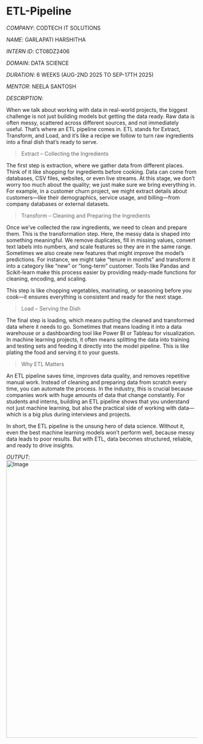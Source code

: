 # ETL-Pipeline

*COMPANY*: CODTECH IT SOLUTIONS

*NAME*: GARLAPATI HARSHITHA

*INTERN ID*: CT08DZ2406

*DOMAIN*: DATA SCIENCE

*DURATION*: 6 WEEKS (AUG-2ND 2025 TO SEP-17TH 2025)

*MENTOR*: NEELA SANTOSH

*DESCRIPTION*: 

When we talk about working with data in real-world projects, the biggest challenge is not just building models but getting the data ready. Raw data is often messy, scattered across different sources, and not immediately useful. That’s where an ETL pipeline comes in. ETL stands for Extract, Transform, and Load, and it’s like a recipe we follow to turn raw ingredients into a final dish that’s ready to serve.


>Extract – Collecting the Ingredients

The first step is extraction, where we gather data from different places. Think of it like shopping for ingredients before cooking. Data can come from databases, CSV files, websites, or even live streams. At this stage, we don’t worry too much about the quality; we just make sure we bring everything in. For example, in a customer churn project, we might extract details about customers—like their demographics, service usage, and billing—from company databases or external datasets.


>Transform – Cleaning and Preparing the Ingredients

Once we’ve collected the raw ingredients, we need to clean and prepare them. This is the transformation step. Here, the messy data is shaped into something meaningful. We remove duplicates, fill in missing values, convert text labels into numbers, and scale features so they are in the same range. Sometimes we also create new features that might improve the model’s predictions. For instance, we might take “tenure in months” and transform it into a category like “new” or “long-term” customer. Tools like Pandas and Scikit-learn make this process easier by providing ready-made functions for cleaning, encoding, and scaling.

This step is like chopping vegetables, marinating, or seasoning before you cook—it ensures everything is consistent and ready for the next stage.


>Load – Serving the Dish

The final step is loading, which means putting the cleaned and transformed data where it needs to go. Sometimes that means loading it into a data warehouse or a dashboarding tool like Power BI or Tableau for visualization. In machine learning projects, it often means splitting the data into training and testing sets and feeding it directly into the model pipeline. This is like plating the food and serving it to your guests.


>Why ETL Matters

An ETL pipeline saves time, improves data quality, and removes repetitive manual work. Instead of cleaning and preparing data from scratch every time, you can automate the process. In the industry, this is crucial because companies work with huge amounts of data that change constantly. For students and interns, building an ETL pipeline shows that you understand not just machine learning, but also the practical side of working with data—which is a big plus during interviews and projects.

In short, the ETL pipeline is the unsung hero of data science. Without it, even the best machine learning models won’t perform well, because messy data leads to poor results. But with ETL, data becomes structured, reliable, and ready to drive insights.


*OUTPUT*: <img width="1816" height="735" alt="Image" src="https://github.com/user-attachments/assets/43fb3ef0-5158-4bfa-898b-f72f9e65443d" />
